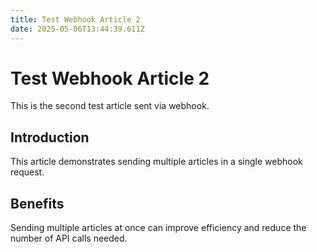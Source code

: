 ```yaml
---
title: Test Webhook Article 2
date: 2025-05-06T13:44:39.611Z
---
```


# Test Webhook Article 2

This is the second test article sent via webhook.

## Introduction

This article demonstrates sending multiple articles in a single webhook request.

## Benefits

Sending multiple articles at once can improve efficiency and reduce the number of API calls needed.